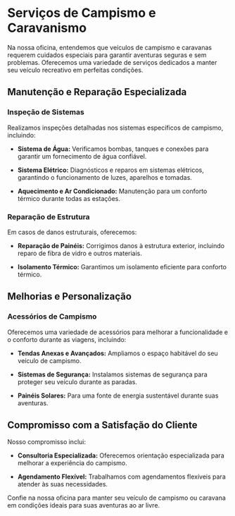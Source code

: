 # Serviços de Campismo e Caravanismo

Na nossa oficina, entendemos que veículos de campismo e caravanas requerem cuidados especiais para garantir aventuras seguras e sem problemas. Oferecemos uma variedade de serviços dedicados a manter seu veículo recreativo em perfeitas condições.

## Manutenção e Reparação Especializada

### Inspeção de Sistemas

Realizamos inspeções detalhadas nos sistemas específicos de campismo, incluindo:

- **Sistema de Água:** Verificamos bombas, tanques e conexões para garantir um fornecimento de água confiável.

- **Sistema Elétrico:** Diagnósticos e reparos em sistemas elétricos, garantindo o funcionamento de luzes, aparelhos e tomadas.

- **Aquecimento e Ar Condicionado:** Manutenção para um conforto térmico durante todas as estações.

### Reparação de Estrutura

Em casos de danos estruturais, oferecemos:

- **Reparação de Painéis:** Corrigimos danos à estrutura exterior, incluindo reparo de fibra de vidro e outros materiais.

- **Isolamento Térmico:** Garantimos um isolamento eficiente para conforto térmico.

## Melhorias e Personalização

### Acessórios de Campismo

Oferecemos uma variedade de acessórios para melhorar a funcionalidade e o conforto durante as viagens, incluindo:

- **Tendas Anexas e Avançados:** Ampliamos o espaço habitável do seu veículo de campismo.

- **Sistemas de Segurança:** Instalamos sistemas de segurança para proteger seu veículo durante as paradas.

- **Painéis Solares:** Para uma fonte de energia sustentável durante suas aventuras.

## Compromisso com a Satisfação do Cliente

Nosso compromisso inclui:

- **Consultoria Especializada:** Oferecemos orientação especializada para melhorar a experiência do campismo.

- **Agendamento Flexível:** Trabalhamos com agendamentos flexíveis para atender às suas necessidades.

Confie na nossa oficina para manter seu veículo de campismo ou caravana em condições ideais para suas aventuras ao ar livre.
